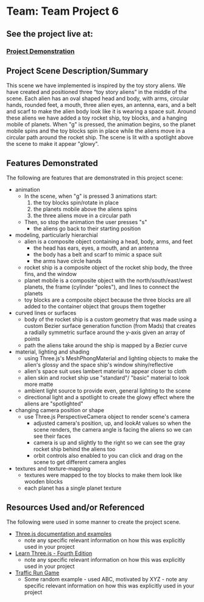 # Team: Team Project 6
## See the project live at: 
### <a href="https://gu-computer-graphics-25.github.io/team-projects-team-project-6/" target="_blank">Project Demonstration</a>

## Project Scene Description/Summary
This scene we have implemented is inspired by the toy story aliens. We have created and positioned three “toy story aliens” in the middle of the scene. Each alien has an oval shaped head and body, with arms, circular hands, rounded feet, a mouth, three alien eyes, an antenna, ears, and a belt and scarf to make the alien body look like it is wearing a space suit. Around these aliens we have added a toy rocket ship, toy blocks, and a hanging mobile of planets. When "g" is pressed, the animation begins, so the planet mobile spins and the toy blocks spin in place while the aliens move in a circular path around the rocket ship. The scene is lit with a spotlight above the scene to make it appear "glowy".

## Features Demonstrated

The following are features that are demonstrated in this project scene:

- animation
    - In the scene, when "g" is pressed 3 animations start:
        1) the toy blocks spin/rotate in place
        2) the planets mobile above the aliens spins
        3) the three aliens move in a circular path
    - Then, so stop the animation the user presses "s"
        - the aliens go back to their starting position 
- modeling, particularly hierarchial
    - alien is a composite object containing a head, body, arms, and feet
        - the head has ears, eyes, a mouth, and an antenna
        - the body has a belt and scarf to mimic a space suit
        - the arms have circle hands
    - rocket ship is a composite object of the rocket ship body, the three fins, and the window
    - planet mobile is a composite object with the north/south/east/west planets, the frame (cylinder "poles"), and lines to connect the planets
    - toy blocks are a composite object because the three blocks are all added to the container object that groups them together
- curved lines or surfaces
    - body of the rocket ship is a custom geometry that was made using a custom Bezier surface generation function (from Mads) that creates a radially symmetric surface around the y-axis given an array of points
    - path the aliens take around the ship is mapped by a Bezier curve
- material, lighting and shading
    - using Three.js's MeshPhongMaterial and lighting objects to make the alien's glossy and the space ship's window shiny/reflective
    - alien's space suit uses lambert material to appear closer to cloth
    - alien skin and rocket ship use "standard"/ "basic" material to look more matte
    - ambient light source to provide even, general lighting to the scene
    - directional light and a spotlight to create the glowy effect where the aliens are "spotlighted"
- changing camera position or shape
    - use Three.js PerspectiveCamera object to render scene's camera
        - adjusted camera's position, up, and lookAt values so when the scene renders, the camera angle is facing the aliens so we can see their faces 
        - camera is up and slightly to the right so we can see the gray rocket ship behind the aliens too
        - orbit controls also enabled to you can click and drag on the scene to get different camera angles
- textures and texture-mapping
    - textures were mapped to the toy blocks to make them look like wooden blocks
    - each planet has a single planet texture 

## Resources Used and/or Referenced
The following were used in some manner to create the project scene.
- [Three.js documentation and examples](https://threejs.org/docs/index.html)
    - note any specific relevant information on how this was explicitly used in your project
- [Learn Three.js - Fourth Edition](https://www.packtpub.com/product/learn-threejs-fourth-edition/9781803233871)
    - note any specific relevant information on how this was explicitly used in your project
- [Traffic Run Game](https://codepen.io/HunorMarton/pen/ExNzWqm)
    - Some random example - used ABC, motivated by XYZ - note any specific relevant information on how this was explicitly used in your project